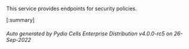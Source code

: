 






This service provides endpoints for security policies.

[:summary]

###### Auto generated by Pydio Cells Enterprise Distribution v4.0.0-rc5 on 26-Sep-2022

